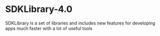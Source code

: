 # SDKLibrary-4.0
SDKLibrary is a set of libraries and includes new features for developing apps much faster with a lot of useful tools
